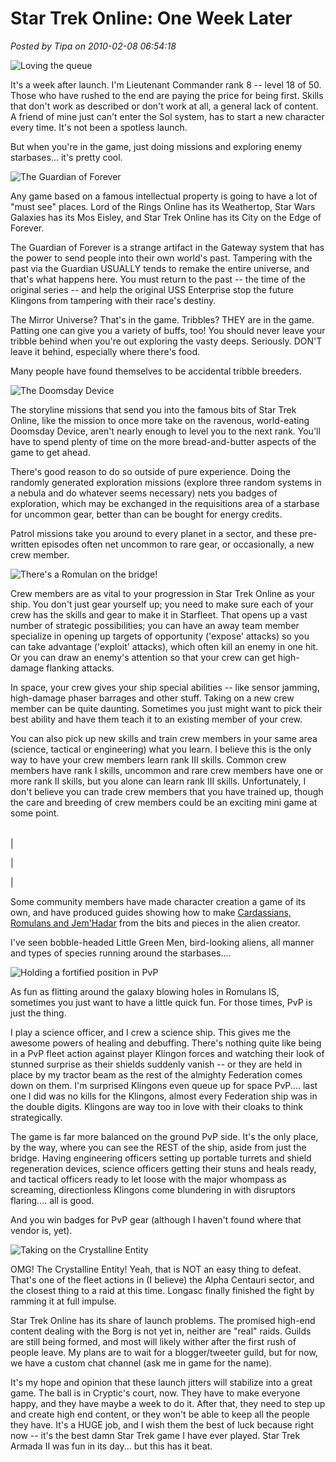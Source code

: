 # Star Trek Online: One Week Later

*Posted by Tipa on 2010-02-08 06:54:18*

![](../../../uploads/2010/02/queue.jpg "Loving the queue")

It's a week after launch. I'm Lieutenant Commander rank 8 -- level 18 of 50. Those who have rushed to the end are paying the price for being first. Skills that don't work as described or don't work at all, a general lack of content. A friend of mine just can't enter the Sol system, has to start a new character every time. It's not been a spotless launch.

But when you're in the game, just doing missions and exploring enemy starbases... it's pretty cool.

![](../../../uploads/2010/02/GameClient-2010-02-05-22-48-37-08.jpg "The Guardian of Forever")

Any game based on a famous intellectual property is going to have a lot of "must see" places. Lord of the Rings Online has its Weathertop, Star Wars Galaxies has its Mos Eisley, and Star Trek Online has its City on the Edge of Forever.

The Guardian of Forever is a strange artifact in the Gateway system that has the power to send people into their own world's past. Tampering with the past via the Guardian USUALLY tends to remake the entire universe, and that's what happens here. You must return to the past -- the time of the original series -- and help the original USS Enterprise stop the future Klingons from tampering with their race's destiny.

The Mirror Universe? That's in the game. Tribbles? THEY are in the game. Patting one can give you a variety of buffs, too! You should never leave your tribble behind when you're out exploring the vasty deeps. Seriously. DON'T leave it behind, especially where there's food.

Many people have found themselves to be accidental tribble breeders.

![](../../../uploads/2010/02/GameClient-2010-02-06-20-13-04-61.jpg "The Doomsday Device")

The storyline missions that send you into the famous bits of Star Trek Online, like the mission to once more take on the ravenous, world-eating Doomsday Device, aren't nearly enough to level you to the next rank. You'll have to spend plenty of time on the more bread-and-butter aspects of the game to get ahead.

There's good reason to do so outside of pure experience. Doing the randomly generated exploration missions (explore three random systems in a nebula and do whatever seems necessary) nets you badges of exploration, which may be exchanged in the requisitions area of a starbase for uncommon gear, better than can be bought for energy credits.

Patrol missions take you around to every planet in a sector, and these pre-written episodes often net uncommon to rare gear, or occasionally, a new crew member.

![](../../../uploads/2010/02/GameClient-2010-02-07-22-03-55-40.jpg "There's a Romulan on the bridge!")

Crew members are as vital to your progression in Star Trek Online as your ship. You don't just gear yourself up; you need to make sure each of your crew has the skills and gear to make it in Starfleet. That opens up a vast number of strategic possibilities; you can have an away team member specialize in opening up targets of opportunity ('expose' attacks) so you can take advantage ('exploit' attacks), which often kill an enemy in one hit. Or you can draw an enemy's attention so that your crew can get high-damage flanking attacks.

In space, your crew gives your ship special abilities -- like sensor jamming, high-damage phaser barrages and other stuff. Taking on a new crew member can be quite daunting. Sometimes you just might want to pick their best ability and have them teach it to an existing member of your crew.

You can also pick up new skills and train crew members in your same area (science, tactical or engineering) what you learn. I believe this is the only way to have your crew members learn rank III skills. Common crew members have rank I skills, uncommon and rare crew members have one or more rank II skills, but you alone can learn rank III skills. Unfortunately, I don't believe you can trade crew members that you have trained up, though the care and breeding of crew members could be an exciting mini game at some point.



|  |  |
| --- | --- |
| 

 | 

 |



Some community members have made character creation a game of its own, and have produced guides showing how to make [Cardassians, Romulans and Jem'Hadar](http://stotricorder.com/index.php?option=com_content&view=article&id=76:how-to-create-a-cardassian-&catid=1:latest-news) from the bits and pieces in the alien creator.

I've seen bobble-headed Little Green Men, bird-looking aliens, all manner and types of species running around the starbases....

![](../../../uploads/2010/02/GameClient-2010-02-07-22-49-53-08.jpg "Holding a fortified position in PvP")

As fun as flitting around the galaxy blowing holes in Romulans IS, sometimes you just want to have a little quick fun. For those times, PvP is just the thing.

I play a science officer, and I crew a science ship. This gives me the awesome powers of healing and debuffing. There's nothing quite like being in a PvP fleet action against player Klingon forces and watching their look of stunned surprise as their shields suddenly vanish -- or they are held in place by my tractor beam as the rest of the almighty Federation comes down on them. I'm surprised Klingons even queue up for space PvP.... last one I did was no kills for the Klingons, almost every Federation ship was in the double digits. Klingons are way too in love with their cloaks to think strategically.

The game is far more balanced on the ground PvP side. It's the only place, by the way, where you can see the REST of the ship, aside from just the bridge. Having engineering officers setting up portable turrets and shield regeneration devices, science officers getting their stuns and heals ready, and tactical officers ready to let loose with the major whompass as screaming, directionless Klingons come blundering in with disruptors flaring.... all is good.

And you win badges for PvP gear (although I haven't found where that vendor is, yet).

![](../../../uploads/2010/02/GameClient-2010-02-06-21-38-59-83.jpg "Taking on the Crystalline Entity")

OMG! The Crystalline Entity! Yeah, that is NOT an easy thing to defeat. That's one of the fleet actions in (I believe) the Alpha Centauri sector, and the closest thing to a raid at this time. Longasc finally finished the fight by ramming it at full impulse.

Star Trek Online has its share of launch problems. The promised high-end content dealing with the Borg is not yet in, neither are "real" raids. Guilds are still being formed, and most will likely wither after the first rush of people leave. My plans are to wait for a blogger/tweeter guild, but for now, we have a custom chat channel (ask me in game for the name).

It's my hope and opinion that these launch jitters will stabilize into a great game. The ball is in Cryptic's court, now. They have to make everyone happy, and they have maybe a week to do it. After that, they need to step up and create high end content, or they won't be able to keep all the people they have. It's a HUGE job, and I wish them the best of luck because right now -- it's the best damn Star Trek game I have ever played. Star Trek Armada II was fun in its day... but this has it beat.

